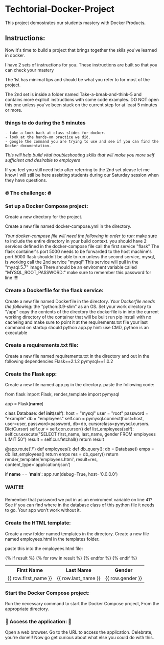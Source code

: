 # Techtorial-Docker-Project
This project demostrates our students mastery with Docker Products.

## Instructions:

Now it's time to build a project that brings together the skils you've learned in docker.

I have 2 sets of instructions for you. These instructions are built so that you can check your mastery

The 1st has minimal tips and should be what you refer to for most of the project.

The 2nd set is inside a folder named Take-a-break-and-think-5 and contains more explicit instructions with some code examples. DO NOT open this one unless you've been stuck on the current step for at least 5 minutes or more. 

### things to do during the 5 minutes
    - take a look back at class slides for docker.
    - look at the hands-on practice we did. 
    - google the command you are trying to use and see if you can find the Docker documentation.

*This will help build vital troubleshooting skills that will make you more self sufficient and desirable to employers*

If you feel you still need help after referring to the 2nd set please let me know I will still be here assisting students during our Saturday session when they have questions.

### :fire: The challenge: :fire:



### Set up a Docker Compose project:

Create a new directory for the project.

Create a new file named docker-compose.yml in the directory.

*Your docker-compose file will need the following in order to run:*
make sure to include the entire directory in your build context.
you should have 2 services defined in the docker-compose file
call the first service "flask"
The flask container's port 5000 needs to be forwarded to the host machine's port 5000
flask shouldn't be able to run unless the second service, mysql, is working
call the 2nd service "mysql"
This service will pull in the "mysql:5.7" image
There should be an enviroment variable called "MYSQL_ROOT_PASSWORD:" make sure to remember this password for line !!!!



### Create a Dockerfile for the flask service:

Create a new file named Dockerfile in the directory.
*Your Dockerfile needs the following:*
the "python:3.9-slim" as an OS.
Set your work directory to "/app"
copy the contents of the directory the dockerfile is in into the current working directory of the container that will be built
run pip install with no cacheing and make sure to point it at the requirements.txt file
your last command on startup should python app.py hint: use CMD, python is an executable


### Create a requirements.txt file:
Create a new file named requirements.txt in the directory and out in the following dependencies
Flask==2.1.2
pymysql==1.0.2
### Create the Flask app:
Create a new file named app.py in the directory.
paste the following code:

from flask import Flask, render_template
import pymysql

app = Flask(__name__)

class Database:
    def __init__(self):
        host = "mysql"
        user = "root"
        password = "example"
        db = "employees"
        self.con = pymysql.connect(host=host, user=user, password=password, db=db, cursorclass=pymysql.cursors.
                                   DictCursor)
        self.cur = self.con.cursor()
    def list_employees(self):
        self.cur.execute("SELECT first_name, last_name, gender FROM employees LIMIT 50")
        result = self.cur.fetchall()
        return result

@app.route('/')
def employees():
    def db_query():
        db = Database()
        emps = db.list_employees()
        return emps
    res = db_query()
    return render_template('employees.html', result=res, content_type='application/json')

if __name__ == '__main__':
    app.run(debug=True, host='0.0.0.0')

### WAIT:exclamation::exclamation::exclamation:

Remember that password we put in as an enviroment variable on line 41? See if you can find where in the database class of this python file it needs to go. Your app won't work without it.

### Create the HTML template:
Create a new folder named templates in the directory.
Create a new file named employees.html in the templates folder.

paste this into the employees.html file:
<table>
  <tr>
    <th>First Name</th>
    <th>Last Name</th>
    <th>Gender</th>
  </tr>
  {% if result %}
    {% for row in result %}
      <tr>
        <td>{{ row.first_name }}</td>
        <td>{{ row.last_name }}</td>
        <td>{{ row.gender }}</td>
      </tr>
    {% endfor %}
  {% endif %}
</table>

### Start the Docker Compose project:

Run the necessary command to start the Docker Compose project, From the appropriate directory.
###  :partying_face: Access the application: :partying_face:
Open a web browser.
Go to the URL to access the application.
Celebrate, you're done!!! Now go get curious about what else you could do with this.
